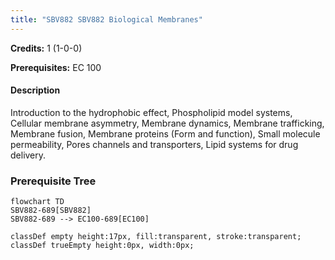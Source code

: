 ```yaml
---
title: "SBV882 SBV882 Biological Membranes"
---
```

**Credits:** 1 (1-0-0)

**Prerequisites:** EC 100

#### Description
Introduction to the hydrophobic effect, Phospholipid model systems, Cellular membrane asymmetry, Membrane dynamics, Membrane trafficking, Membrane fusion, Membrane proteins (Form and function), Small molecule permeability, Pores channels and transporters, Lipid systems for drug delivery.

### Prerequisite Tree

```mermaid
flowchart TD
SBV882-689[SBV882]
SBV882-689 --> EC100-689[EC100]

classDef empty height:17px, fill:transparent, stroke:transparent;
classDef trueEmpty height:0px, width:0px;
```